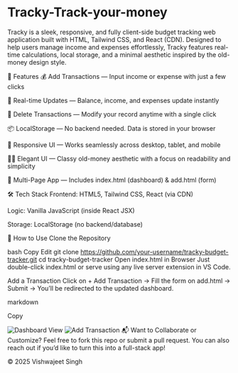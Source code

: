 # Tracky-Track-your-money
Tracky is a sleek, responsive, and fully client-side budget tracking web application built with HTML, Tailwind CSS, and React (CDN). Designed to help users manage income and expenses effortlessly, Tracky features real-time calculations, local storage, and a minimal aesthetic inspired by the old-money design style.

🚀 Features
💰 Add Transactions — Input income or expense with just a few clicks

🔄 Real-time Updates — Balance, income, and expenses update instantly

🧾 Delete Transactions — Modify your record anytime with a single click

📦 LocalStorage — No backend needed. Data is stored in your browser

📱 Responsive UI — Works seamlessly across desktop, tablet, and mobile

🧑‍🎨 Elegant UI — Classy old-money aesthetic with a focus on readability and simplicity

🔗 Multi-Page App — Includes index.html (dashboard) & add.html (form)

🛠 Tech Stack
Frontend: HTML5, Tailwind CSS, React (via CDN)

Logic: Vanilla JavaScript (inside React JSX)

Storage: LocalStorage (no backend/database)

📂 How to Use
Clone the Repository

bash
Copy
Edit
git clone https://github.com/your-username/tracky-budget-tracker.git
cd tracky-budget-tracker
Open index.html in Browser
Just double-click index.html or serve using any live server extension in VS Code.

Add a Transaction
Click on + Add Transaction → Fill the form on add.html → Submit → You’ll be redirected to the updated dashboard.

markdown

Copy

![Dashboard View](https://github.com/user-attachments/assets/17b03e8e-e776-43e2-8734-c35bd61bac34)
![Add Transaction](https://github.com/user-attachments/assets/4171c011-ad55-4e1a-8c71-f471a45d6908)
📬 Want to Collaborate or Customize?
Feel free to fork this repo or submit a pull request. You can also reach out if you’d like to turn this into a full-stack app!

© 2025 Vishwajeet Singh
